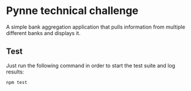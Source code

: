 ﻿# Pynne technical challenge

A simple bank aggregation application that pulls information from multiple different banks and displays it.

## Test

Just run the following command in order to start the test suite and log results:

```bash
npm test
```
